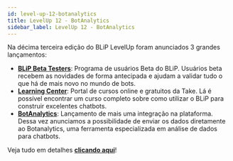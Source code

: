 ```yaml
---
id: level-up-12-botanalytics
title: LevelUp 12 - BotAnalytics
sidebar_label: LevelUp 12 - BotAnalytics
---
```


Na décima terceira edição do BLiP LevelUp foram anunciados 3 grandes lançamentos:

* [**BLiP Beta Testers**](http://blip.ai/beta/): Programa de usuários Beta do BLiP. Usuários beta recebem as novidades de forma antecipada e ajudam a validar tudo o que há de mais novo no mundo de bots.
* [**Learning Center**](http://learn.take.net/): Portal de cursos online e gratuitos da Take. Lá é possível encontrar um curso completo sobre como utilizar o BLiP para construir excelentes chatbots.
* [**BotAnalytics**](/docs/analytics/botanalytics/botanalytics-como-enviar-dados-botanalytics): Lançamento de mais uma integração na plataforma. Dessa vez anunciamos a possibilidade de enviar os dados diretamente ao Botanalytics, uma ferramenta especializada em análise de dados para chatbots.

Veja tudo em detalhes [**clicando aqui**](https://www.facebook.com/blip.messaging/videos/607157589748219/)!